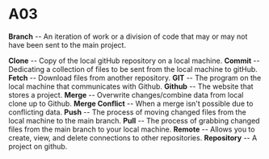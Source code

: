 # A03

**Branch** -- An iteration of work or a division of code that may or may not have been sent to the main project.

**Clone** -- Copy of the local gitHub repository on a local machine.
**Commit** -- Dedicating a collection of files to be sent from the local machine to gitHub.
**Fetch** -- Download files from another repository.
**GIT** -- The program on the local machine that communicates with Github.
**Github** -- The website that stores a project.
**Merge** -- Overwrite changes/combine data from local clone up to Github.
**Merge Conflict** -- When a merge isn't possible due to conflicting data.
**Push** -- The process of moving changed files from the local machine to the main branch.
**Pull** -- The process of grabbing changed files from the main branch to your local machine.
**Remote** -- Allows you to create, view, and delete connections to other repositories.
**Repository** -- A project on github.
